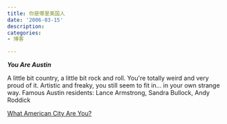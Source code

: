 ```yaml
---
title: 你是哪里美国人
date: '2006-03-15'
description:
categories:
- 博客

---
```

***You Are Austin***

A little bit country, a little bit rock and roll.
You're totally weird and very proud of it.
Artistic and freaky, you still seem to fit in... in your own strange way.
Famous Austin residents: Lance Armstrong, Sandra Bullock, Andy Roddick

[What American City Are You?](http://www.blogthings.com/whatamericancityareyouquiz/)
